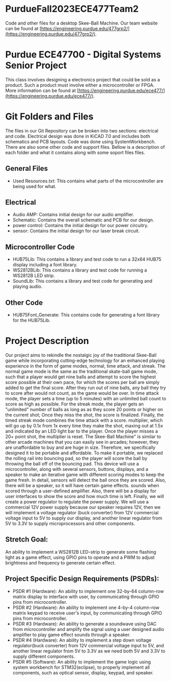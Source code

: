 # PurdueFall2023ECE477Team2
Code and other files for a desktop Skee-Ball Machine. Our team website can be
found at [https://engineering.purdue.edu/477grp2/](https://engineering.purdue.edu/477grp2/).

# Purdue ECE47700 - Digital Systems Senior Project
This class involves designing a electronics project that could be sold as a 
product. Such a product must involve either a microcontroller or FPGA. More
information can be found at [https://engineering.purdue.edu/ece477/](https://engineering.purdue.edu/ece477/).

# Git Folders and Files
The files in our Git Repository can be broken into two sections: electrical and
code. Electrical design was done in KiCAD 7.0 and includes both schematics and
PCB layouts. Code was done using SystemWorkbench. There are also some other 
code and support files. Bellow is a description of each folder and what it
contains along with some soport files files.

## General Files
- Used Resources.txt: This contains what parts of the microcontroller are being
                      used for what.

## Electrical
- Audio AMP: Contains initial design for our audio amplifier.
- Schematic: Contains the overall schematic and PCB for our design.
- power control: Contains the initial design for our power circuitry.
- sensor: Contains the initial design for our laser break circuit.

## Microcontroller Code
- HUB75Lib: This contains a library and test code to run a 32x64 HUB75 display
            including a font library.
- WS2812BLib: This contains a library and test code for running a WS2812B LED strip.
- SoundLib: This contains a library and test code for generating and playing audio.

## Other Code
- HUB75Font\_Generate: This contains code for generating a font library for the
                       HUB75Lib.



# Project Description
Our project aims to rekindle the nostalgic joy of the traditional Skee-Ball game while
incorporating cutting-edge technology for an enhanced playing experience in the form of
game modes, normal, time attack, and streak. The normal game mode is the same 
as the traditional skate-ball game mode, such that a player would get nine balls and attempt
to score the highest score possible at their own pace, for which the scores per ball are
simply added to get the final score. After they run out of nine balls, any ball they try
to score after would not count, as the game would be over. In time attack mode, the
player sets a time (up to 5 minutes) with an unlimited ball count to score as high as
possible. For the streak mode, the player gets an "unlimited" number of balls as long as
as they score 20 points or higher on the current shot; Once they miss the shot, the score
is finalized. Finally, the timed streak mode combines the time attack with a score.
multiplier, which will go up by 0.1x from 1x every time they make the shot, maxing out at
1.5x and indicated by an LED light bar to the player. Once the player misses a 20+
point shot, the multiplier is reset. The Skee-Ball Machine" is similar to other arcade
machines that you can easily see in arcades; however, they are unaffordable to buy and
are huge in size. Therefore, we specifically designed it to be portable and affordable. 
To make it portable, we replaced the rolling rail into bouncing pad, so the player will 
score the ball by throwing the ball off of the bouncing pad. This device will use a microcontroller,
along with several sensors, buttons, displays, and a speaker to make an iterative game with
different scoring modes to keep the game fresh. In detail, sensors will detect the ball
once they are scored. Also, there will be a speaker, so it will have certain game effects.
sounds when scored through a user-defined amplifier. Also, there will be a display for user 
interfaces to show the score and how much time is left. Finally, we will create a power regulator
to regulate the power supply. We will use a commercial 12V power supply because our speaker 
requires 12V, then we will implement a voltage regulator (buck converter) from 12V commercial 
voltage input to 5V to supply our display, and another linear regulator from 5V to 3.3V to 
supply microprocessors and other components.

## Stretch Goal:
An ability to implement a WS2812B LED-strip to generate some flashing light as a game effect, 
using GPIO pins to operate and a PWM to adjust brightness and frequency to generate certain effect.

## Project Specific Design Requirements (PSDRs):
- PSDR #1 (Hardware): An ability to implement one 32-by-64 column-row
                      matrix display to interface with user, by communicating through GPIO
                      pins from microcontroller. 
- PSDR #2 (Hardware): An ability to implement one 4-by-4 column-row
                      matrix keypad to receive user's input, by communicating through GPIO
                      pins from microcontroller.
- PSDR #3 (Hardware): An ability to generate a soundwave using DAC 
                      from microcontroller and amplify the signal using a user designed
                      audio amplifier to play game effect sounds through a speaker.
- PSDR #4 (Hardware): An ability to implement a step down voltage
                      regulator(buck converter) from 12V commercial voltage input to 5V, and
                      another linear regulator from 5V to 3.3V as we need both 5V and 3.3V
                      to supply different components.
- PSDR #5 (Software): An ability to implement the game logic using system
                      workbench for STM32(eclipse), to properly implement all components, such
                      as optical sensor, display, keypad, and speaker.
